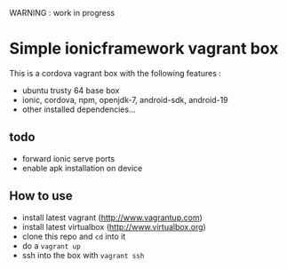 WARNING : work in progress

# Simple ionicframework vagrant box

This is a cordova vagrant box with the following features :

* ubuntu trusty 64 base box
* ionic, cordova, npm, openjdk-7, android-sdk, android-19
* other installed dependencies...

## todo ##

* forward ionic serve ports
* enable apk installation on device

## How to use ##

- install latest vagrant (http://www.vagrantup.com) 
- install latest virtualbox (http://www.virtualbox.org)
- clone this repo and ```cd``` into it 
- do a ```vagrant up```
- ssh into the box with ```vagrant ssh```
